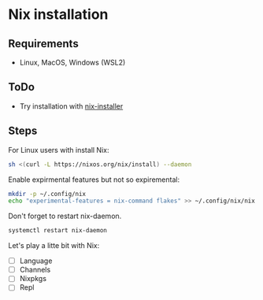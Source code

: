 # Nix installation

## Requirements

- Linux, MacOS, Windows (WSL2)

## ToDo

- Try installation with [nix-installer](https://github.com/DeterminateSystems/nix-installer)

## Steps

For Linux users with install Nix:

```bash
sh <(curl -L https://nixos.org/nix/install) --daemon
```

Enable expirmental features but not so expiremental:

```bash
mkdir -p ~/.config/nix
echo "experimental-features = nix-command flakes" >> ~/.config/nix/nix.conf
```

Don't forget to restart nix-daemon.

```bash
systemctl restart nix-daemon
```

Let's play a litte bit with Nix:

- [ ] Language
- [ ] Channels
- [ ] Nixpkgs
- [ ] Repl
